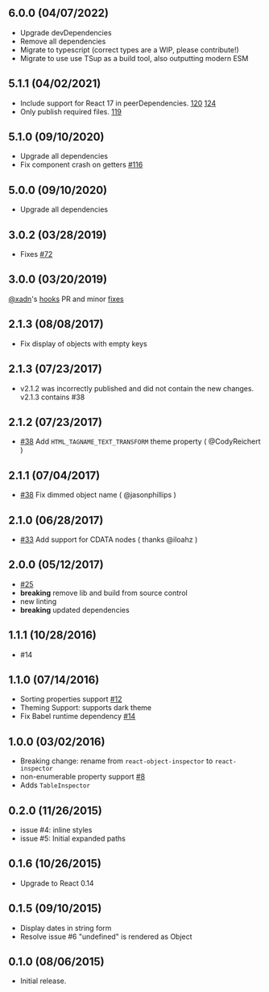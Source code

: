 ## 6.0.0 (04/07/2022)
- Upgrade devDependencies
- Remove all dependencies
- Migrate to typescript (correct types are a WIP, please contribute!)
- Migrate to use use TSup as a build tool, also outputting modern ESM

## 5.1.1 (04/02/2021)
- Include support for React 17 in peerDependencies. [120](https://github.com/storybookjs/react-inspector/pull/120) [124](https://github.com/storybookjs/react-inspector/pull/124)
- Only publish required files. [119](https://github.com/storybookjs/react-inspector/pull/119)

## 5.1.0 (09/10/2020)
- Upgrade all dependencies
- Fix component crash on getters [#116](https://github.com/storybookjs/react-inspector/pull/116)

## 5.0.0 (09/10/2020)
- Upgrade all dependencies

## 3.0.2 (03/28/2019)
- Fixes [#72](https://github.com/xyc/react-inspector/issues/72)

## 3.0.0 (03/20/2019)
[@xadn](https://github.com/xadn)'s [hooks](https://github.com/xyc/react-inspector/pull/68) PR and minor [fixes](https://github.com/xyc/react-inspector/pull/70)

## 2.1.3 (08/08/2017)
- Fix display of objects with empty keys

## 2.1.3 (07/23/2017)
- v2.1.2 was incorrectly published and did not contain the new
  changes. v2.1.3 contains #38

## 2.1.2 (07/23/2017)
- [#38](https://github.com/xyc/react-inspector/issues/38) Add
  `HTML_TAGNAME_TEXT_TRANSFORM` theme property ( @CodyReichert )

## 2.1.1 (07/04/2017)
- [#38](https://github.com/xyc/react-inspector/issues/35) Fix dimmed object name ( @jasonphillips )

## 2.1.0 (06/28/2017)
- [#33](https://github.com/xyc/react-inspector/issues/33) Add support for CDATA nodes ( thanks @iloahz )

## 2.0.0 (05/12/2017)
- [#25](https://github.com/xyc/react-inspector/issues/25)
- **breaking** remove lib and build from source control
- new linting
- **breaking** updated dependencies

## 1.1.1 (10/28/2016)
- #14

## 1.1.0 (07/14/2016)
- Sorting properties support [#12](https://github.com/xyc/react-inspector/issues/12)
- Theming Support: supports dark theme
- Fix Babel runtime dependency [#14](https://github.com/xyc/react-inspector/issues/14)

## 1.0.0 (03/02/2016)
- Breaking change: rename from `react-object-inspector` to `react-inspector`
- non-enumerable property support [#8](https://github.com/xyc/react-inspector/issues/8)
- Adds `TableInspector`

## 0.2.0 (11/26/2015)
- issue #4: inline styles
- issue #5: Initial expanded paths

## 0.1.6 (10/26/2015)
- Upgrade to React 0.14

## 0.1.5 (09/10/2015)
- Display dates in string form
- Resolve issue #6 "undefined" is rendered as Object

## 0.1.0 (08/06/2015)
- Initial release.
